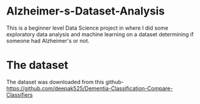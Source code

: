 # Alzheimer-s-Dataset-Analysis
This is a beginner level Data Science project in where I did some exploratory data analysis and machine learning on a dataset determining if someone had Alzheimer's or not.
# The dataset
The dataset was downloaded from this github- https://github.com/deepak525/Dementia-Classification-Compare-Classifiers


